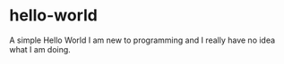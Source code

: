 # hello-world
A simple Hello World
I am new to programming and I really have no idea what I am doing.
